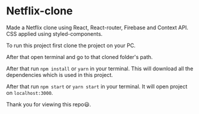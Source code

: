 # Netflix-clone
Made a Netflix clone using React, React-router, Firebase and Context API. CSS applied using styled-components.

To run this project first clone the project on your PC.

After that open terminal and go to that cloned folder's path.

After that run `npm install` or `yarn` in your terminal. This will download all the dependencies which is used in this project.

After that run `npm start` or `yarn start` in your terminal. It will open project on `localhost:3000`.

Thank you for viewing this repo😃.
